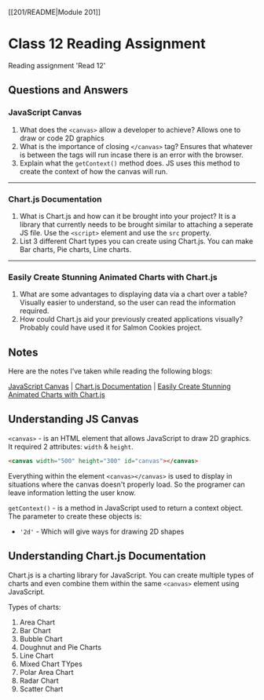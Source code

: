 [[201/README|Module 201]]
# Class 12 Reading Assignment

Reading assignment 'Read 12'

## Questions and Answers

### JavaScript Canvas

1. What does the `<canvas>` allow a developer to achieve? Allows one to draw or code 2D graphics
2. What is the importance of closing `</canvas>` tag? Ensures that whatever is between the tags will run incase there is an error with the browser.
3. Explain what the `getContext()` method does. JS uses this method to create the context of how the canvas will run.

---

### Chart.js Documentation

1. What is Chart.js and how can it be brought into your project? It is a library that currently needs to be brought similar to attaching a seperate JS file. Use the `<script>` element and use the `src` property.
2. List 3 different Chart types you can create using Chart.js. You can make Bar charts, Pie charts, Line charts.

---

### Easily Create Stunning Animated Charts with Chart.js

1. What are some advantages to displaying data via a chart over a table? Visually easier to understand, so the user can read the information required.
2. How could Chart.js aid your previously created applications visually? Probably could have used it for Salmon Cookies project.

## Notes

Here are the notes I’ve taken while reading the following blogs:

[JavaScript Canvas](https://www.javascripttutorial.net/web-apis/javascript-canvas/) \| [Chart.js Documentation](https://www.chartjs.org/docs/latest/) \| [Easily Create Stunning Animated Charts with Chart.js](https://www.webdesignerdepot.com/2013/11/easily-create-stunning-animated-charts-with-chart-js/)

## Understanding JS Canvas

`<canvas>` - is an HTML element that allows JavaScript to draw 2D graphics. It required 2 attributes: `width` & `height`.

``` HTML
<canvas width="500" height="300" id="canvas"></canvas>
```

Everything within the element `<canvas></canvas>` is used to display in situations where the canvas doesn't properly load. So the programer can leave information letting the user know.

`getContext()` - is a method in JavaScript used to return a context object. The parameter to create these objects is:

* `'2d'` - Which will give ways for drawing 2D shapes

## Understanding Chart.js Documentation

Chart.js is a charting library for JavaScript. You can create multiple types of charts and even combine them within the same `<canvas>` element using JavaScript.

Types of charts:

1. Area Chart
2. Bar Chart
3. Bubble Chart
4. Doughnut and Pie Charts
5. Line Chart
6. Mixed Chart TYpes
7. Polar Area Chart
8. Radar Chart
9. Scatter Chart
